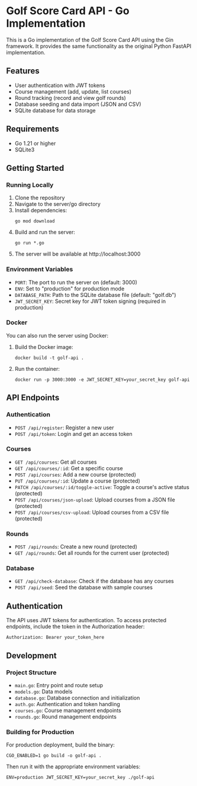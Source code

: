 # Golf Score Card API - Go Implementation

This is a Go implementation of the Golf Score Card API using the Gin framework. It provides the same functionality as the original Python FastAPI implementation.

## Features

- User authentication with JWT tokens
- Course management (add, update, list courses)
- Round tracking (record and view golf rounds)
- Database seeding and data import (JSON and CSV)
- SQLite database for data storage

## Requirements

- Go 1.21 or higher
- SQLite3

## Getting Started

### Running Locally

1. Clone the repository
2. Navigate to the server/go directory
3. Install dependencies:
   ```
   go mod download
   ```
4. Build and run the server:
   ```
   go run *.go
   ```
5. The server will be available at http://localhost:3000

### Environment Variables

- `PORT`: The port to run the server on (default: 3000)
- `ENV`: Set to "production" for production mode
- `DATABASE_PATH`: Path to the SQLite database file (default: "golf.db")
- `JWT_SECRET_KEY`: Secret key for JWT token signing (required in production)

### Docker

You can also run the server using Docker:

1. Build the Docker image:
   ```
   docker build -t golf-api .
   ```
2. Run the container:
   ```
   docker run -p 3000:3000 -e JWT_SECRET_KEY=your_secret_key golf-api
   ```

## API Endpoints

### Authentication

- `POST /api/register`: Register a new user
- `POST /api/token`: Login and get an access token

### Courses

- `GET /api/courses`: Get all courses
- `GET /api/courses/:id`: Get a specific course
- `POST /api/courses`: Add a new course (protected)
- `PUT /api/courses/:id`: Update a course (protected)
- `PATCH /api/courses/:id/toggle-active`: Toggle a course's active status (protected)
- `POST /api/courses/json-upload`: Upload courses from a JSON file (protected)
- `POST /api/courses/csv-upload`: Upload courses from a CSV file (protected)

### Rounds

- `POST /api/rounds`: Create a new round (protected)
- `GET /api/rounds`: Get all rounds for the current user (protected)

### Database

- `GET /api/check-database`: Check if the database has any courses
- `POST /api/seed`: Seed the database with sample courses

## Authentication

The API uses JWT tokens for authentication. To access protected endpoints, include the token in the Authorization header:

```
Authorization: Bearer your_token_here
```

## Development

### Project Structure

- `main.go`: Entry point and route setup
- `models.go`: Data models
- `database.go`: Database connection and initialization
- `auth.go`: Authentication and token handling
- `courses.go`: Course management endpoints
- `rounds.go`: Round management endpoints

### Building for Production

For production deployment, build the binary:

```
CGO_ENABLED=1 go build -o golf-api .
```

Then run it with the appropriate environment variables:

```
ENV=production JWT_SECRET_KEY=your_secret_key ./golf-api
```